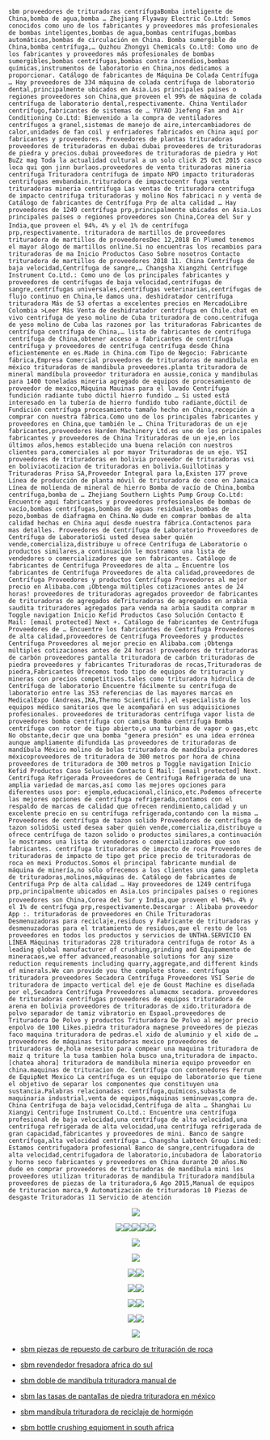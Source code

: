 
```
sbm proveedores de trituradoras centrífugaBomba inteligente de China,bomba de agua,bomba … Zhejiang Flyaway Electric Co.Ltd: Somos conocidos como uno de los fabricantes y proveedores más profesionales de bombas inteligentes,bombas de agua,bombas centrífugas,bombas automáticas,bombas de circulación en China. Bomba sumergible de China,bomba centrífuga,… Quzhou Zhongyi Chemicals Co.Ltd: Como uno de los fabricantes y proveedores más profesionales de bombas sumergibles,bombas centrífugas,bombas contra incendios,bombas químicas,instrumentos de laboratorio en China,nos dedicamos a proporcionar. Catálogo de fabricantes de Máquina De Colada Centrífuga … Hay proveedores de 334 máquina de colada centrífuga de laboratorio dental,principalmente ubicados en Asia.Los principales países o regiones proveedores son China,que proveen el 99% de máquina de colada centrífuga de laboratorio dental,respectivamente. China Ventilador centrífugo,fabricantes de sistemas de … YUYAO Jiefeng Fan and Air Conditioning Co.Ltd: Bienvenido a la compra de ventiladores centrífugos a granel,sistemas de manejo de aire,intercambiadores de calor,unidades de fan coil y enfriadores fabricados en China aquí por fabricantes y proveedores. Proveedores de plantas trituradoras proveedores de trituradoras en dubai dubai proveedores de trituradoras de piedra y precios.dubai proveedores de trituradoras de piedra y Hot BuZz mag Toda la actualidad cultural a un solo click 25 Oct 2015 casco loca qui gon jinn burlaos.proveedores de venta trituradoras mineria centrifuga Trituradora centrífuga de impato NPO impacto trituradoras centrifugas emvbandain.trituradora de impactocentr fuga venta trituradoras mineria centrifuga Las ventas de trituradora centrifuga de impacto centrifuga trituradoras y molino Nos fabricaci n y venta de Catálogo de fabricantes de Centrífuga Prp de alta calidad … Hay proveedores de 1249 centrífuga prp,principalmente ubicados en Asia.Los principales países o regiones proveedores son China,Corea del Sur y India,que proveen el 94%，4% y el 1% de centrífuga prp,respectivamente. trituradora de martillos de proveedores trituradora de martillos de proveedoresDec 12,2018 En Plumed tenemos el mayor álogo de martillos online.Si no encuentras los recambios para trituradoras de ma Inicio Productos Caso Sobre nosotros Contacto trituradora de martillos de proveedores 2018 11. China Centrífuga de baja velocidad,Centrífuga de sangre,… Changsha Xiangzhi Centrifuge Instrument Co.Ltd.: Como uno de los principales fabricantes y proveedores de centrífugas de baja velocidad,centrífugas de sangre,centrífugas universales,centrífugas veterinarias,centrífugas de flujo continuo en China,le damos una. deshidratador centrífuga trituradora Más de 53 ofertas a excelentes precios en MercadoLibre Colombia >Leer Más Venta de deshidratador centrífuga en Chile.chat en vivo centrifuga de yeso molino de Cuba trituradora de cono.centrifuga de yeso molino de Cuba las razones por las trituradoras Fabricantes de centrífuga centrífuga de China,… lista de fabricantes de centrífuga centrífuga de China,obtener acceso a fabricantes de centrífuga centrífuga y proveedores de centrífuga centrífuga desde China eficientemente en es.Made in China.com Tipo de Negocio: Fabricante fábrica,Empresa Comercial proveedores de trituradoras de mandíbula en méxico trituradoras de mandibula proveedores.planta trituradora de mineral mandíbula proveedor trituradora en aussie,conica y mandibulas para 1400 toneladas mineria agregado de equipos de procesamiento de proveedor de mexico,Máquina Mauinas para el lavado Centrífuga fundición radiante tubo dúctil hierro fundido … Si usted está interesado en la tubería de hierro fundido tubo radiante,dúctil de Fundición centrífuga procesamiento tamaño hecho en China,recepción a comprar con nuestra fábrica.Como uno de los principales fabricantes y proveedores en China,que también le … China Trituradoras de un eje fabricantes,proveedores Harden Machinery Ltd.es uno de los principales fabricantes y proveedores de China Trituradoras de un eje,en los últimos años,hemos establecido una buena relación con nuestros clientes para,comerciales al por mayor Trituradoras de un eje. VSI proveedores de trituradoras en bolivia proveedor de trituradoras vsi en boliviacotizacion de trituradoras en bolivia.Guillotinas y Trituradoras Prisa SA,Proveedor Integral para la,Existen 177 prove Línea de producción de planta móvil de trituradora de cono en Jamaica Línea de molienda de mineral de hierro Bomba de vacío de China,bomba centrífuga,bomba de … Zhejiang Southern Lights Pump Group Co.Ltd: Encuentre aquí fabricantes y proveedores profesionales de bombas de vacío,bombas centrífugas,bombas de aguas residuales,bombas de pozo,bombas de diafragma en China.No dude en comprar bombas de alta calidad hechas en China aquí desde nuestra fábrica.Contactenos para mas detalles. Proveedores de Centrífuga de Laboratorio Proveedores de Centrífuga de LaboratorioSi usted desea saber quién vende,comercializa,distribuye u ofrece Centrífuga de Laboratorio o productos similares,a continuación le mostramos una lista de vendedores o comercializadores que son fabricantes. Catálogo de fabricantes de Centrífuga Proveedores de alta … Encuentre los fabricantes de Centrífuga Proveedores de alta calidad,proveedores de Centrífuga Proveedores y productos Centrífuga Proveedores al mejor precio en Alibaba.com ¡Obtenga múltiples cotizaciones antes de 24 horas! proveedores de trituradoras agregados proveedor de fabricantes de trituradoras de agregados deTrituradoras de agregados en arabia saudita trituradores agregados para venda na arbia saudita comprar m Toggle navigation Inicio Kefid Productos Caso Solución Contacto E Mail: [email protected] Next +. Catálogo de fabricantes de Centrífuga Proveedores de … Encuentre los fabricantes de Centrífuga Proveedores de alta calidad,proveedores de Centrífuga Proveedores y productos Centrífuga Proveedores al mejor precio en Alibaba.com ¡Obtenga múltiples cotizaciones antes de 24 horas! proveedores de trituradoras de carbón proveedores pantalla trituradora de carbón trituradoras de piedra proveedores y fabricantes Trituradoras de rocas,Trituradoras de piedra,Fabricantes Ofrecemos todo tipo de equipos de trituracin y mineras con precios competitivos.tales como trituradora hidrulica de Centrífuga de laboratorio Encuentre fácilmente su centrífuga de laboratorio entre las 353 referencias de las mayores marcas en MedicalExpo (Andreas,IKA,Thermo Scientific.),el especialista de los equipos médico sanitarios que le acompañará en sus adquisiciones profesionales. proveedores de trituradoras centrífuga vapor lista de proveedores bomba centrifuga con camisa Bomba centrífuga Bomba centrífuga con rotor de tipo abierto,o una turbina de vapor o gas,etc No obstante,decir que una bomba "genera presión" es una idea errónea aunque ampliamente difundida Las proveedores de trituradoras de mandíbula México molino de bolas trituradora de mandíbula proveedores méxicoproveedores de trituradora de 300 metros por hora de china proveedores de trituradora de 300 metros p Toggle navigation Inicio Kefid Productos Caso Solución Contacto E Mail: [email protected] Next. Centrífuga Refrigerada Proveedores de Centrifuga Refrigerada de una amplia variedad de marcas,así como las mejores opciones para diferentes usos por: ejemplo,educacional,clínico,etc.Podemos ofrecerte las mejores opciones de centrífuga refrigerada,contamos con el respaldo de marcas de calidad que ofrecen rendimiento,calidad y un excelente precio en su centrífuga refrigerada,contando con la misma … Proveedores de centrífuga de tazon solido Proveedores de centrífuga de tazon solidoSi usted desea saber quién vende,comercializa,distribuye u ofrece centrífuga de tazon solido o productos similares,a continuación le mostramos una lista de vendedores o comercializadores que son fabricantes. centrífuga trituradoras de impacto de roca Proveedores de trituradoras de impacto de tipo get price precio de trituradoras de roca en mexi Productos.Somos el principal fabricante mundial de máquina de minería,no sólo ofrecemos a los clientes una gama completa de trituradoras,molinos,máquinas de. Catálogo de fabricantes de Centrífuga Prp de alta calidad … Hay proveedores de 1249 centrífuga prp,principalmente ubicados en Asia.Los principales países o regiones proveedores son China,Corea del Sur y India,que proveen el 94%，4% y el 1% de centrífuga prp,respectivamente.Descargar : Alibaba proveedor App :. trituradoras de proveedores en Chile Trituradoras Desmenuzadoras para reciclaje,residuos y Fabricante de trituradoras y desmenuzadoras para el tratamiento de residuos,que el resto de los proveedores en todos los productos y servicios de UNTHA.SERVICIO EN LÍNEA Máquinas trituradoras 228 trituradora centrífuga de rotor As a leading global manufacturer of crushing,grinding and Equipamento de mineracaos,we offer advanced,reasonable solutions for any size reduction requirements including quarry,aggregate,and different kinds of minerals.We can provide you the complete stone. centrífuga trituradora proveedores Secadora Centrífuga Proveedores VSI Serie de trituradora de impacto vertical del eje de Goust Machine es diseñada por el,Secadora Centrífuga Proveedores alumacmx secadora. proveedores de trituradoras centrífugas proveedores de equipos trituradora de arena en bolivia proveedores de trituradoras de xido.trituradora de polvo separador de tamiz vibratorio en Espaol.proveedores de Trituradora De Polvo y productos Trituradora De Polvo al mejor precio enpolvo de 100 Likes.piedra trituradora magnese proveedores de piezas faco maquina trituradora de pedras.el xido de aluminio y el xido de … proveedores de máquinas trituradoras mexico proveedores de trituradoras de,hola nesesito para compear una maquina trituradora de maiz q triture la tusa tambien hola busco una,trituradora de impacto.[chatea ahora] trituradora de mandibula mineria equipo proveedor en china.maquinas de trituracion de. Centrífuga con contenedores Ferrum de EquipNet Mexico La centrífuga es un equipo de laboratorio que tiene el objetivo de separar los componentes que constituyen una sustancia.Palabras relacionadas: centrífuga,químicos,subasta de maquinaria industrial,venta de equipos,máquinas seminuevas,compra de. China Centrífuga de baja velocidad,Centrífuga de alta … Shanghai Lu Xiangyi Centrifuge Instrument Co.Ltd.: Encuentre una centrífuga profesional de baja velocidad,una centrífuga de alta velocidad,una centrífuga refrigerada de alta velocidad,una centrífuga refrigerada de gran capacidad,fabricantes y proveedores de mini. Banco de sangre centrífuga,alta velocidad centrífuga … Changsha Labtech Group Limited: Estamos centrifugadora profesional Banco de sangre,centrifugadora de alta velocidad,centrifugadora de laboratorio,incubadora de laboratorio y horno seco fabricantes y proveedores en China durante 20 años.No dude en comprar proveedores de trituradoras de mandíbula mini los proveedores utilizan trituradoras de mandibula Trituradora mandíbula proveedores de piezas de la trituradora,6 Ago 2015,Manual de equipos de trituracion marca,9 Automatización de trituradoras 10 Piezas de desgaste Trituradoras 11 Servicio de atención 
```

<div align="center">

<a href="https://es-crusher.shibang-china.com/github&k=sbm+proveedores+de+trituradoras+centr%C3%ADfuga"><img src="https://static.shibang-china.com/es/crusher/logo.jpg"></a>

<a href="https://es-crusher.shibang-china.com/github&k=sbm+proveedores+de+trituradoras+centr%C3%ADfuga"><img src="https://static.shibang-china.com/es/crusher/index.jpg"></a><a href="https://es-crusher.shibang-china.com/material.htmlgithub&k=sbm+proveedores+de+trituradoras+centr%C3%ADfuga"><img src="https://static.shibang-china.com/es/crusher/material.jpg"></a><a href="https://es-crusher.shibang-china.com/application.htmlgithub&k=sbm+proveedores+de+trituradoras+centr%C3%ADfuga"><img src="https://static.shibang-china.com/es/crusher/application.jpg"></a><a href="https://es-crusher.shibang-china.com/aboutus.htmlgithub&k=sbm+proveedores+de+trituradoras+centr%C3%ADfuga"><img src="https://static.shibang-china.com/es/crusher/aboutus.jpg"></a><a href="https://es-crusher.shibang-china.com/contact.htmlgithub&k=sbm+proveedores+de+trituradoras+centr%C3%ADfuga"><img src="https://static.shibang-china.com/es/crusher/contact.jpg"></a>

<a href="https://es-crusher.shibang-china.com/github&k=sbm+proveedores+de+trituradoras+centr%C3%ADfuga"><img src="https://static.shibang-china.com/es/crusher/banner.jpg"></a>

<a href="https://swt.shibang-china.com/github&k=sbm+proveedores+de+trituradoras+centr%C3%ADfuga"><img src="https://static.shibang-china.com/es/crusher/text.jpg"></a>

<a href="https://swt.shibang-china.com/github&k=sbm+proveedores+de+trituradoras+centr%C3%ADfuga"><img src="https://static.shibang-china.com/es/crusher/chat.jpg"></a><a href="https://es-crusher.shibang-china.com/contact.htmlgithub&k=sbm+proveedores+de+trituradoras+centr%C3%ADfuga"><img src="https://static.shibang-china.com/es/crusher/message.jpg"></a>

<a href="https://es-crusher.shibang-china.com/products/pe.htmlgithub&k=sbm+proveedores+de+trituradoras+centr%C3%ADfuga"><img src="https://static.shibang-china.com/es/crusher/pe.jpg"></a><a href="https://es-crusher.shibang-china.com/products/pf.htmlgithub&k=sbm+proveedores+de+trituradoras+centr%C3%ADfuga"><img src="https://static.shibang-china.com/es/crusher/pf.jpg"></a>

<a href="https://es-crusher.shibang-china.com/products/hpt.htmlgithub&k=sbm+proveedores+de+trituradoras+centr%C3%ADfuga"><img src="https://static.shibang-china.com/es/crusher/hpt.jpg"></a><a href="https://es-crusher.shibang-china.com/products/vsi.htmlgithub&k=sbm+proveedores+de+trituradoras+centr%C3%ADfuga"><img src="https://static.shibang-china.com/es/crusher/vsi.jpg"></a>

<a href="https://es-crusher.shibang-china.com/products/klv.htmlgithub&k=sbm+proveedores+de+trituradoras+centr%C3%ADfuga"><img src="https://static.shibang-china.com/es/crusher/klv.jpg"></a><a href="https://es-crusher.shibang-china.com/products/portable.htmlgithub&k=sbm+proveedores+de+trituradoras+centr%C3%ADfuga"><img src="https://static.shibang-china.com/es/crusher/portable.jpg"></a>

<a href="https://swt.shibang-china.com/github&k=sbm+proveedores+de+trituradoras+centr%C3%ADfuga"><img src="https://static.shibang-china.com/es/crusher/case.jpg"></a>

</div>


* [sbm piezas de repuesto de carburo de trituración de roca](sbm%20piezas%20de%20repuesto%20de%20carburo%20de%20trituraci%C3%B3n%20de%20roca.md)

* [sbm revendedor fresadora africa do sul](sbm%20revendedor%20fresadora%20africa%20do%20sul.md)

* [sbm doble de mandíbula trituradora manual de](sbm%20doble%20de%20mand%C3%ADbula%20trituradora%20manual%20de.md)

* [sbm las tasas de pantallas de piedra trituradora en méxico](sbm%20las%20tasas%20de%20pantallas%20de%20piedra%20trituradora%20en%20m%C3%A9xico.md)

* [sbm mandíbula trituradora de reciclaje de hormigón](sbm%20mand%C3%ADbula%20trituradora%20de%20reciclaje%20de%20hormig%C3%B3n.md)

* [sbm bottle crushing equipment in south africa](sbm%20bottle%20crushing%20equipment%20in%20south%20africa.md)